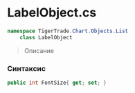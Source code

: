
# LabelObject.cs
```csharp
namespace TigerTrade.Chart.Objects.List  
    class LabelObject
```

> Описание

### Синтаксис
```csharp
public int FontSize{ get; set; }
```

